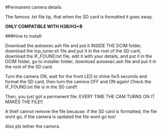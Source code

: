 #Permanent camera details

The famous .txt file tip, that when the SD card is formatted it goes away.

**ONLY COMPATIBLE WITH H3B/H3+B**

###How to install:

Download the autoexec.ash file and put it INSIDE THE DCIM folder, download the tcp_tuner.sh file and put it in the root of the SD card, download the IF_FOUND.txt file, edit it with your details, and put it in the DCIM folder, go to installer folder, download autoexec.ash file and put it in the root of the SD card.

Turn the camera ON, wait for the front LED to shine for5 seconds and format the SD card, then turn the camera OFF and ON again! Check the IF_FOUND.txt file is in the SD card!!

Then, you just got a permanent file: EVERY TIME THE CAM TURNS ON IT MAKES THE FILE!!

A thief cannot remove the file because: if the SD card is formatted, the file wont go, if the camera is updated the file wont go too!

Also pls tether the camera.
